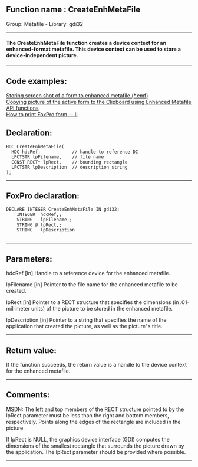 
## Function name : CreateEnhMetaFile
Group: Metafile - Library: gdi32    
***  


#### The CreateEnhMetaFile function creates a device context for an enhanced-format metafile. This device context can be used to store a device-independent picture.
***  


## Code examples:
[Storing screen shot of a form to enhanced metafile (*.emf)](../../samples/sample_402.md)  
[Copying picture of the active form to the Clipboard using Enhanced Metafile API functions](../../samples/sample_404.md)  
[How to print FoxPro form -- II](../../samples/sample_406.md)  

## Declaration:
```foxpro  
HDC CreateEnhMetaFile(
  HDC hdcRef,            // handle to reference DC
  LPCTSTR lpFilename,    // file name
  CONST RECT* lpRect,    // bounding rectangle
  LPCTSTR lpDescription  // description string
);  
```  
***  


## FoxPro declaration:
```foxpro  
DECLARE INTEGER CreateEnhMetaFile IN gdi32;
	INTEGER  hdcRef,;
	STRING   lpFilename,;
	STRING @ lpRect,;
	STRING   lpDescription
  
```  
***  


## Parameters:
hdcRef 
[in] Handle to a reference device for the enhanced metafile. 

lpFilename 
[in] Pointer to the file name for the enhanced metafile to be created.

lpRect 
[in] Pointer to a RECT structure that specifies the dimensions (in .01-millimeter units) of the picture to be stored in the enhanced metafile. 

lpDescription 
[in] Pointer to a string that specifies the name of the application that created the picture, as well as the picture"s title.   
***  


## Return value:
If the function succeeds, the return value is a handle to the device context for the enhanced metafile.  
***  


## Comments:
MSDN: The left and top members of the RECT structure pointed to by the lpRect parameter must be less than the right and bottom members, respectively. Points along the edges of the rectangle are included in the picture.   
  
If lpRect is NULL, the graphics device interface (GDI) computes the dimensions of the smallest rectangle that surrounds the picture drawn by the application. The lpRect parameter should be provided where possible.  
  
***  


